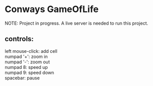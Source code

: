 # Conways GameOfLife
NOTE: Project in progress.
A live server is needed to run this project.
## controls:
  left mouse-click: add cell  
  numpad '+': zoom in  
  numpad '-': zoom out  
  numpad 8: speed up  
  numpad 9: speed down  
  spacebar: pause  

  
